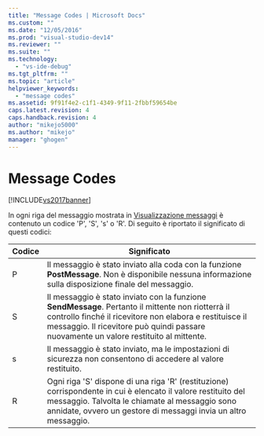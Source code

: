 ```yaml
---
title: "Message Codes | Microsoft Docs"
ms.custom: ""
ms.date: "12/05/2016"
ms.prod: "visual-studio-dev14"
ms.reviewer: ""
ms.suite: ""
ms.technology: 
  - "vs-ide-debug"
ms.tgt_pltfrm: ""
ms.topic: "article"
helpviewer_keywords: 
  - "message codes"
ms.assetid: 9f91f4e2-c1f1-4349-9f11-2fbbf59654be
caps.latest.revision: 4
caps.handback.revision: 4
author: "mikejo5000"
ms.author: "mikejo"
manager: "ghogen"
---
```

# Message Codes
[!INCLUDE[vs2017banner](../code-quality/includes/vs2017banner.md)]

In ogni riga del messaggio mostrata in [Visualizzazione messaggi](../debugger/messages-view.md) è contenuto un codice 'P', 'S', 's' o 'R'.  Di seguito è riportato il significato di questi codici:  
  
|Codice|Significato|  
|------------|-----------------|  
|P|Il messaggio è stato inviato alla coda con la funzione **PostMessage**.  Non è disponibile nessuna informazione sulla disposizione finale del messaggio.|  
|S|Il messaggio è stato inviato con la funzione **SendMessage**.  Pertanto il mittente non riotterrà il controllo finché il ricevitore non elabora e restituisce il messaggio.  Il ricevitore può quindi passare nuovamente un valore restituito al mittente.|  
|s|Il messaggio è stato inviato, ma le impostazioni di sicurezza non consentono di accedere al valore restituito.|  
|R|Ogni riga 'S' dispone di una riga 'R' \(restituzione\) corrispondente in cui è elencato il valore restituito del messaggio.  Talvolta le chiamate al messaggio sono annidate, ovvero un gestore di messaggi invia un altro messaggio.|